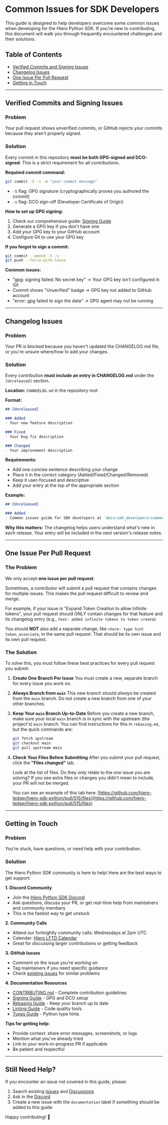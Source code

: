# Common Issues for SDK Developers

This guide is designed to help developers overcome some common issues when developing for the Hiero Python SDK. If you're new to contributing, this document will walk you through frequently encountered challenges and their solutions.

## Table of Contents

- [Verified Commits and Signing Issues](#verified-commits-and-signing-issues)
- [Changelog Issues](#changelog-issues)
- [One Issue Per Pull Request](#one-issue-per-pull-request)
- [Getting in Touch](#getting-in-touch)

---

## Verified Commits and Signing Issues

### Problem
Your pull request shows unverified commits, or GitHub rejects your commits because they aren't properly signed.

### Solution
Every commit in this repository **must be both GPG-signed and DCO-signed**. This is a strict requirement for all contributions.

**Required commit command:**
```bash
git commit -S -s -m "your commit message"
```

- `-S` flag: GPG signature (cryptographically proves you authored the commit)
- `-s` flag: DCO sign-off (Developer Certificate of Origin)

**How to set up GPG signing:**

1. Check our comprehensive guide: [Signing Guide](signing.md)
2. Generate a GPG key if you don't have one
3. Add your GPG key to your GitHub account
4. Configure Git to use your GPG key

**If you forgot to sign a commit:**
```bash
git commit --amend -S -s
git push --force-with-lease
```

**Common issues:**
- "gpg: signing failed: No secret key" → Your GPG key isn't configured in Git
- Commit shows "Unverified" badge → GPG key not added to GitHub account
- "error: gpg failed to sign the data" → GPG agent may not be running

---

## Changelog Issues

### Problem
Your PR is blocked because you haven't updated the CHANGELOG.md file, or you're unsure where/how to add your changes.

### Solution
Every contribution **must include an entry in CHANGELOG.md** under the `[Unreleased]` section.

**Location:** `CHANGELOG.md` in the repository root

**Format:**
```markdown
## [Unreleased]

### Added
- Your new feature description

### Fixed
- Your bug fix description

### Changed
- Your improvement description
```

**Requirements:**
- Add one concise sentence describing your change
- Place it in the correct category (Added/Fixed/Changed/Removed)
- Keep it user-focused and descriptive
- Add your entry at the top of the appropriate section

**Example:**
```markdown
## [Unreleased]

### Added
- Common issues guide for SDK developers at `docs/sdk_developers/common_issues.md`
```

**Why this matters:**
The changelog helps users understand what's new in each release. Your entry will be included in the next version's release notes.

---

## One Issue Per Pull Request

### The Problem

We only accept **one issue per pull request**. 

Sometimes, a contributor will submit a pull request that contains changes for multiple issues. This makes the pull request difficult to review and merge.

For example, if your issue is "Expand Token Creation to allow Infinite tokens", your pull request should ONLY contain changes for that feature and its changelog entry (e.g., `feat: added infinite tokens to token create`). 

You should **NOT** also add a separate change, like `chore: type hint token_associate`, in the same pull request. That should be its own issue and its own pull request.

### The Solution

To solve this, you must follow these best practices for every pull request you submit:

1.  **Create One Branch Per Issue**
    You must create a new, separate branch for every issue you work on. 

2.  **Always Branch from `main`**
    This new branch should *always* be created from the `main` branch. Do not create a new branch from one of your other branches.

3.  **Keep Your `main` Branch Up-to-Date**
    Before you create a new branch, make sure your local `main` branch is in sync with the upstream (the project's) `main` branch. You can find instructions for this in `rebasing.md`, but the quick commands are:
    ```sh
    git fetch upstream
    git checkout main
    git pull upstream main
    ```

4.  **Check Your Files Before Submitting**
    After you submit your pull request, click the **"Files changed"** tab.



    Look at the list of files. Do they *only* relate to the *one* issue you are solving? If you see extra files or changes you didn't mean to include, your PR will not be merged.

    You can see an example of this tab here: [https://github.com/hiero-ledger/hiero-sdk-python/pull/515/files](https://github.com/hiero-ledger/hiero-sdk-python/pull/515/files)

---


## Getting in Touch

### Problem
You're stuck, have questions, or need help with your contribution.

### Solution
The Hiero Python SDK community is here to help! Here are the best ways to get support:

**1. Discord Community**
- Join the [Hiero Python SDK Discord](https://discord.com/channels/905194001349627914/1336494517544681563)
- Ask questions, discuss your PR, or get real-time help from maintainers and community members
- This is the fastest way to get unstuck

**2. Community Calls**
- Attend our fortnightly community calls: Wednesdays at 2pm UTC
- Calendar: [Hiero LFTD Calendar](https://zoom-lfx.platform.linuxfoundation.org/meetings/hiero?view=week)
- Great for discussing larger contributions or getting feedback

**3. GitHub Issues**
- Comment on the issue you're working on
- Tag maintainers if you need specific guidance
- Check [existing issues](https://github.com/hiero-ledger/hiero-sdk-python/issues) for similar problems

**4. Documentation Resources**
- [CONTRIBUTING.md](../../CONTRIBUTING.md) - Complete contribution guidelines
- [Signing Guide](signing.md) - GPG and DCO setup
- [Rebasing Guide](rebasing.md) - Keep your branch up to date
- [Linting Guide](linting.md) - Code quality tools
- [Types Guide](types.md) - Python type hints

**Tips for getting help:**
- Provide context: share error messages, screenshots, or logs
- Mention what you've already tried
- Link to your work-in-progress PR if applicable
- Be patient and respectful

---

## Still Need Help?

If you encounter an issue not covered in this guide, please:

1. Search existing [Issues](https://github.com/hiero-ledger/hiero-sdk-python/issues) and [Discussions](https://github.com/hiero-ledger/hiero-sdk-python/discussions)
2. Ask in the [Discord](https://discord.com/channels/905194001349627914/1336494517544681563)
3. Create a new issue with the `documentation` label if something should be added to this guide

Happy contributing! 🎉
